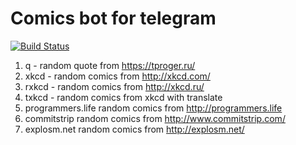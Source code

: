 # Comics bot for telegram

[![Build Status](https://travis-ci.org/andriyor/comics-bot.svg?branch=master)](https://travis-ci.org/andriyor/comics-bot)

1. q - random quote from https://tproger.ru/
2. xkcd - random comics from http://xkcd.com/
3. rxkcd - random comics from http://xkcd.ru/
4. txkcd - random comics from xkcd with translate
5. programmers.life random comics from http://programmers.life
6. commitstrip random comics from http://www.commitstrip.com/
7. explosm.net random comics from http://explosm.net/